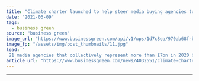 ```yaml
---
title: "Climate charter launched to help steer media buying agencies towards net zero goals"
date: "2021-06-09"
tags: 
  - business green
source: "business green"
image_url: "https://www.businessgreen.com/api/v1/wps/1d7c8ea/970ab68f-b068-4895-a61a-6befe76a4c21/4/iStock-525568423-185x114.jpg"
image_fp: "/assets/img/post_thumbnails/11.jpg"
lead: "
 21 media agencies that collectively represent more than £7bn in 2020 billings have signed up to charter, update reveals ..."
article_url: "https://www.businessgreen.com/news/4032551/climate-charter-launched-help-steer-media-buying-agencies-net-zero-goals"
---
```


---
